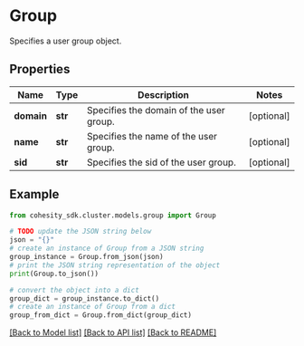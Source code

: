 # Group

Specifies a user group object.

## Properties

Name | Type | Description | Notes
------------ | ------------- | ------------- | -------------
**domain** | **str** | Specifies the domain of the user group. | [optional] 
**name** | **str** | Specifies the name of the user group. | [optional] 
**sid** | **str** | Specifies the sid of the user group. | [optional] 

## Example

```python
from cohesity_sdk.cluster.models.group import Group

# TODO update the JSON string below
json = "{}"
# create an instance of Group from a JSON string
group_instance = Group.from_json(json)
# print the JSON string representation of the object
print(Group.to_json())

# convert the object into a dict
group_dict = group_instance.to_dict()
# create an instance of Group from a dict
group_from_dict = Group.from_dict(group_dict)
```
[[Back to Model list]](../README.md#documentation-for-models) [[Back to API list]](../README.md#documentation-for-api-endpoints) [[Back to README]](../README.md)


